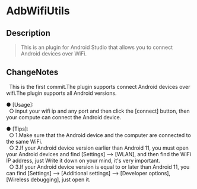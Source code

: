 

# AdbWifiUtils

## Description

> This is an plugin for Android Studio that allows you to connect Android devices over WiFi.


## ChangeNotes

<div>&nbsp;&nbsp;This is the first commit.The plugin supports connect Android devices over wifi.The plugin supports all Android versions.</div>
<p></p>
<div>● [Usage]:</div>
&nbsp;&nbsp;○ input your wifi ip and any port and then click the [connect] button, then your compute can connect the Android device.
<p></p>
<div>● [Tips]:</div>
&nbsp;&nbsp;○ 1.Make sure that the Android device and the computer are connected to the same WiFi.<br/>
&nbsp;&nbsp;○ 2.If your Android device version earlier than Android 11, you must open your Android devices and find [Settings] --> [WLAN], and then find the WiFi IP address, just Write it down on your mind, it's very important.<br/>
&nbsp;&nbsp;○ 3.If your Android device version is equal to or later than Android 11, you can find [Settings] --> [Additional settings] --> [Developer options], [Wireless debugging], just open it.

